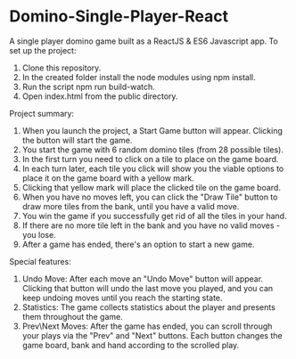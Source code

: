# Domino-Single-Player-React
A single player domino game built as a ReactJS &amp; ES6 Javascript app.
To set up the project:
1. Clone this repository.
2. In the created folder install the node modules using npm install.
3. Run the script npm run build-watch.
4. Open index.html from the public directory.

Project summary:
1. When you launch the project, a Start Game button will appear. Clicking the button will start the game.
2. You start the game with 6 random domino tiles (from 28 possible tiles).
3. In the first turn you need to click on a tile to place on the game board.
4. In each turn later, each tile you click will show you the viable options to place it on the game board with a yellow mark.
5. Clicking that yellow mark will place the clicked tile on the game board.
6. When you have no moves left, you can click the "Draw Tile" button to draw more tiles from the bank, until you have a valid move.
7. You win the game if you successfully get rid of all the tiles in your hand.
8. If there are no more tile left in the bank and you have no valid moves - you lose.
9. After a game has ended, there's an option to start a new game.

Special features:
1. Undo Move: After each move an "Undo Move" button will appear. Clicking that button will undo the last move you played, and you can keep undoing moves until you reach the starting state.
2. Statistics: The game collects statistics about the player and presents them throughout the game.
3. Prev\Next Moves: After the game has ended, you can scroll through your plays via the "Prev" and "Next" buttons. Each button changes the game board, bank and hand according to the scrolled play.
